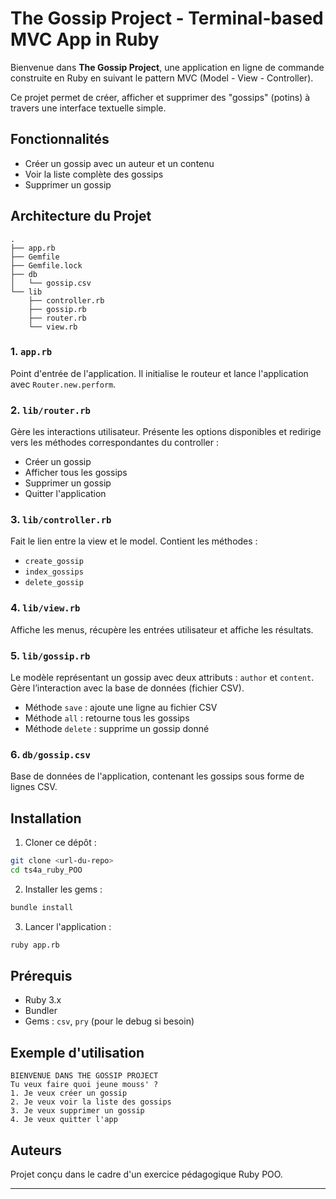 # The Gossip Project - Terminal-based MVC App in Ruby

Bienvenue dans **The Gossip Project**, une application en ligne de commande construite en Ruby en suivant le pattern MVC (Model - View - Controller).

Ce projet permet de créer, afficher et supprimer des "gossips" (potins) à travers une interface textuelle simple.

## Fonctionnalités

* Créer un gossip avec un auteur et un contenu
* Voir la liste complète des gossips
* Supprimer un gossip

## Architecture du Projet

```
.
├── app.rb
├── Gemfile
├── Gemfile.lock
├── db
│   └── gossip.csv
└── lib
    ├── controller.rb
    ├── gossip.rb
    ├── router.rb
    └── view.rb
```

### 1. `app.rb`

Point d'entrée de l'application. Il initialise le routeur et lance l'application avec `Router.new.perform`.

### 2. `lib/router.rb`

Gère les interactions utilisateur. Présente les options disponibles et redirige vers les méthodes correspondantes du controller :

* Créer un gossip
* Afficher tous les gossips
* Supprimer un gossip
* Quitter l'application

### 3. `lib/controller.rb`

Fait le lien entre la view et le model. Contient les méthodes :

* `create_gossip`
* `index_gossips`
* `delete_gossip`

### 4. `lib/view.rb`

Affiche les menus, récupère les entrées utilisateur et affiche les résultats.

### 5. `lib/gossip.rb`

Le modèle représentant un gossip avec deux attributs : `author` et `content`. Gère l’interaction avec la base de données (fichier CSV).

* Méthode `save` : ajoute une ligne au fichier CSV
* Méthode `all` : retourne tous les gossips
* Méthode `delete` : supprime un gossip donné

### 6. `db/gossip.csv`

Base de données de l'application, contenant les gossips sous forme de lignes CSV.

## Installation

1. Cloner ce dépôt :

```bash
git clone <url-du-repo>
cd ts4a_ruby_POO
```

2. Installer les gems :

```bash
bundle install
```

3. Lancer l'application :

```bash
ruby app.rb
```

## Prérequis

* Ruby 3.x
* Bundler
* Gems : `csv`, `pry` (pour le debug si besoin)

## Exemple d'utilisation

```
BIENVENUE DANS THE GOSSIP PROJECT
Tu veux faire quoi jeune mouss' ?
1. Je veux créer un gossip
2. Je veux voir la liste des gossips
3. Je veux supprimer un gossip
4. Je veux quitter l'app
```

## Auteurs

Projet conçu dans le cadre d'un exercice pédagogique Ruby POO.

---
